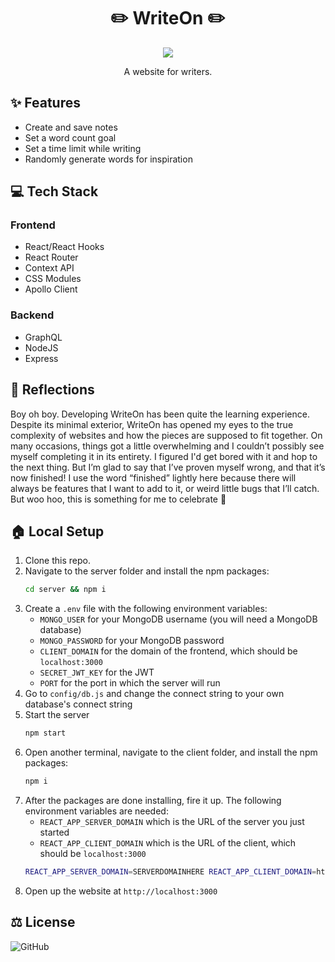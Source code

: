 <h1 align="center">✏️ WriteOn ✏️</h1>
<p align="center">
<img src="https://api.netlify.com/api/v1/badges/708e4652-e7ee-4240-9c82-81c67a52478d/deploy-status?style=for-the-badge" />
</p>

<p align="center">A website for writers.</p>

## ✨ Features
* Create and save notes
* Set a word count goal
* Set a time limit while writing
* Randomly generate words for inspiration

## 💻 Tech Stack
### Frontend
* React/React Hooks
* React Router
* Context API
* CSS Modules
* Apollo Client
### Backend
* GraphQL
* NodeJS
* Express

## 💭 Reflections

Boy oh boy. Developing WriteOn has been quite the learning experience. Despite its minimal exterior, WriteOn has opened my eyes to the true complexity of websites and how the pieces are supposed to fit together. On many occasions, things got a little overwhelming and I couldn’t possibly see myself completing it in its entirety. I figured I'd get bored with it and hop to the next thing. But I’m glad to say that I’ve proven myself wrong, and that it’s now finished! I use the word “finished” lightly here because there will always be features that I want to add to it, or weird little bugs that I’ll catch. But woo hoo, this is something for me to celebrate 🥳

## :house: Local Setup
1. Clone this repo.
2. Navigate to the server folder and install the npm packages: <br />
    ````bash
    cd server && npm i
    ````
3. Create a `.env` file with the following environment variables:
      * `MONGO_USER` for your MongoDB username (you will need a MongoDB database)
      * `MONGO_PASSWORD` for your MongoDB password
      * `CLIENT_DOMAIN` for the domain of the frontend, which should be `localhost:3000`
      * `SECRET_JWT_KEY` for the JWT
      * `PORT` for the port in which the server will run
4. Go to `config/db.js` and change the connect string to your own database's connect string
5. Start the server
    ````bash
    npm start
    ````
6. Open another terminal, navigate to the client folder, and install the npm packages:
    ````bash
    npm i
    ````
7. After the packages are done installing, fire it up. The following environment variables are needed:
    * `REACT_APP_SERVER_DOMAIN` which is the URL of the server you just started
    * `REACT_APP_CLIENT_DOMAIN` which is the URL of the client, which should be `localhost:3000`
    ````bash
    REACT_APP_SERVER_DOMAIN=SERVERDOMAINHERE REACT_APP_CLIENT_DOMAIN=http://localhost:3000 npm start
    ````
8. Open up the website at `http://localhost:3000`

## ⚖️ License
![GitHub](https://img.shields.io/github/license/m0nae/writeon?logo=RTEsfdT&style=for-the-badge)
